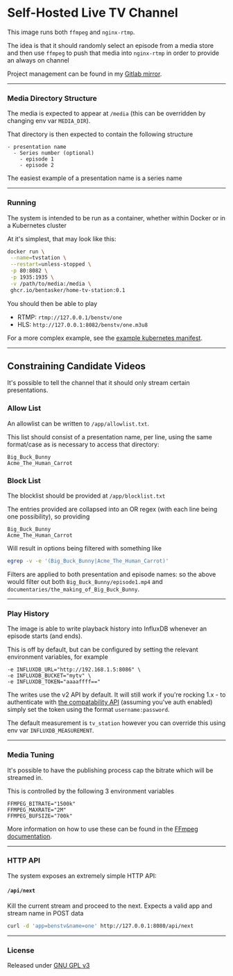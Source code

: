 # Self-Hosted Live TV Channel

This image runs both `ffmpeg` and `nginx-rtmp`.

The idea is that it should randomly select an episode from a media store and then use `ffmpeg` to push that media into `nginx-rtmp` in order to provide an always on channel

Project management can be found in my [Gitlab mirror](https://projects.bentasker.co.uk/gils_projects/project/project-management-only/home-tv-station.html).

----

### Media Directory Structure

The media is expected to appear at `/media` (this can be overridden by changing env var `MEDIA_DIR`).

That directory is then expected to contain the following structure

```text
- presentation name
  - Series number (optional)
    - episode 1
    - episode 2
```

The easiest example of a presentation name is a series name

---

### Running

The system is intended to be run as a container, whether within Docker or in a Kubernetes cluster

At it's simplest, that may look like this:

```sh
docker run \
 --name=tvstation \
 --restart=unless-stopped \
 -p 80:8082 \
 -p 1935:1935 \
 -v /path/to/media:/media \
 ghcr.io/bentasker/home-tv-station:0.1
```

You should then be able to play

* RTMP: `rtmp://127.0.0.1/benstv/one`
* HLS: `http://127.0.0.1:8082/benstv/one.m3u8`

For a more complex example, see the [example kubernetes manifest](example/tvstation.yml).

---

## Constraining Candidate Videos

It's possible to tell the channel that it should only stream certain presentations.

### Allow List

An allowlist can be written to `/app/allowlist.txt`.

This list should consist of a presentation name, per line, using the same format/case as is necessary to access that directory:

```text
Big_Buck_Bunny
Acme_The_Human_Carrot
```

### Block List

The blocklist should be provided at `/app/blocklist.txt`

The entries provided are collapsed into an OR regex (with each line being one possibility), so providing

```text
Big_Buck_Bunny
Acme_The_Human_Carrot
```

Will result in options being filtered with something like

```sh
egrep -v -e '(Big_Buck_Bunny|Acme_The_Human_Carrot)'
```

Filters are applied to both presentation and episode names: so the above would filter out both `Big_Buck_Bunny/episode1.mp4` and `documentaries/the_making_of_Big_Buck_Bunny`.

---

### Play History

The image is able to write playback history into InfluxDB whenever an episode starts (and ends).

This is off by default, but can be configured by setting the relevant environment variables, for example
```
-e INFLUXDB_URL="http://192.168.1.5:8086" \
-e INFLUXDB_BUCKET="mytv" \
-e INFLUXDB_TOKEN="aaaaffff=="
```

The writes use the v2 API by default. It will still work if you're rocking 1.x - to authenticate with [the compatability API](https://docs.influxdata.com/influxdb/v1/tools/api/) (assuming you've auth enabled) simply set the token using the format `username:password`.

The default measurement is `tv_station` however you can override this using env var `INFLUXDB_MEASUREMENT`.

---

### Media Tuning

It's possible to have the publishing process cap the bitrate which will be streamed in.

This is controlled by the following 3 environment variables
```
FFMPEG_BITRATE="1500k"
FFMPEG_MAXRATE="2M"
FFMPEG_BUFSIZE="700k"
```

More information on how to use these can be found in the [FFmpeg documentation](https://trac.ffmpeg.org/wiki/Limiting%20the%20output%20bitrate).


---

### HTTP API

The system exposes an extremely simple HTTP API:

#### `/api/next` 

Kill the current stream and proceed to the next. Expects a valid app and stream name in POST data
```sh
curl -d 'app=benstv&name=one' http://127.0.0.1:8080/api/next
```

---

### License

Released under [GNU GPL v3](LICENSE)
